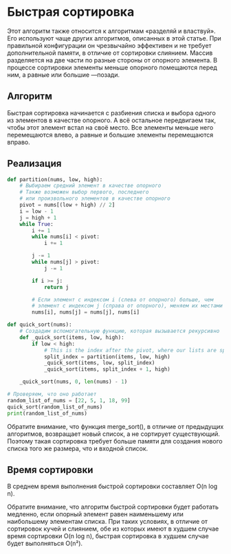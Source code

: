 # Быстрая сортировка #

Этот алгоритм также относится к алгоритмам «разделяй и властвуй». Его используют чаще других алгоритмов, описанных в этой статье. При правильной конфигурации он чрезвычайно эффективен и не требует дополнительной памяти, в отличие от сортировки слиянием. Массив разделяется на две части по разные стороны от опорного элемента. В процессе сортировки элементы меньше опорного помещаются перед ним, а равные или большие —позади.

## Алгоритм ##

Быстрая сортировка начинается с разбиения списка и выбора одного из элементов в качестве опорного. А всё остальное передвигаем так, чтобы этот элемент встал на своё место. Все элементы меньше него перемещаются влево, а равные и большие элементы перемещаются вправо.

## Реализация ##

```python
def partition(nums, low, high):
    # Выбираем средний элемент в качестве опорного
    # Также возможен выбор первого, последнего
    # или произвольного элементов в качестве опорного
    pivot = nums[(low + high) // 2]
    i = low - 1
    j = high + 1
    while True:
        i += 1
        while nums[i] < pivot:
            i += 1

        j -= 1
        while nums[j] > pivot:
            j -= 1

        if i >= j:
            return j

        # Если элемент с индексом i (слева от опорного) больше, чем
        # элемент с индексом j (справа от опорного), меняем их местами
        nums[i], nums[j] = nums[j], nums[i]

def quick_sort(nums):
    # Создадим вспомогательную функцию, которая вызывается рекурсивно
    def _quick_sort(items, low, high):
        if low < high:
            # This is the index after the pivot, where our lists are split
            split_index = partition(items, low, high)
            _quick_sort(items, low, split_index)
            _quick_sort(items, split_index + 1, high)

    _quick_sort(nums, 0, len(nums) - 1)

# Проверяем, что оно работает
random_list_of_nums = [22, 5, 1, 18, 99]
quick_sort(random_list_of_nums)
print(random_list_of_nums)
```

Обратите внимание, что функция merge_sort(), в отличие от предыдущих алгоритмов, возвращает новый список, а не сортирует существующий. Поэтому такая сортировка требует больше памяти для создания нового списка того же размера, что и входной список.

## Время сортировки ##

В среднем время выполнения быстрой сортировки составляет O(n log n).

Обратите внимание, что алгоритм быстрой сортировки будет работать медленно, если опорный элемент равен наименьшему или наибольшему элементам списка. При таких условиях, в отличие от сортировок кучей и слиянием, обе из которых имеют в худшем случае время сортировки O(n log n), быстрая сортировка в худшем случае будет выполняться O(n²).
